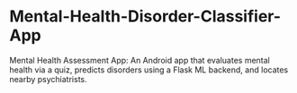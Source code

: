 # Mental-Health-Disorder-Classifier-App
Mental Health Assessment App: An Android app that evaluates mental health via a quiz, predicts disorders using a Flask ML backend, and locates nearby psychiatrists.
